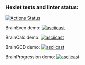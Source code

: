 ### Hexlet tests and linter status:
[![Actions Status](https://github.com/Zvezdowski/frontend-project-44/workflows/hexlet-check/badge.svg)](https://github.com/Zvezdowski/frontend-project-44/actions)

BrainEven demo:
[![asciicast](https://asciinema.org/a/kNn1nRmdsSYLh0K8uYEAoxLVy.svg)](https://asciinema.org/a/kNn1nRmdsSYLh0K8uYEAoxLVy)

BrainCalc demo:
[![asciicast](https://asciinema.org/a/oQX6E47IokqRXdu6y7lvKJJNk.svg)](https://asciinema.org/a/oQX6E47IokqRXdu6y7lvKJJNk)

BrainGCD demo: 
[![asciicast](https://asciinema.org/a/t9Yx9womLOTXzY1S0UvF1yCYM.svg)](https://asciinema.org/a/t9Yx9womLOTXzY1S0UvF1yCYM)

BrainProgression demo:
[![asciicast](https://asciinema.org/a/QlxxCVHM6b4sswAFKg7m29hmr.svg)](https://asciinema.org/a/QlxxCVHM6b4sswAFKg7m29hmr)
